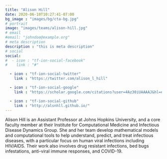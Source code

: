 ```yaml
---
title: "Alison Hill"
date: 2020-06-10T10:27:41-07:00
bg_image : "images/bg/cta-bg.jpg"
# portrait
image: "images/teams/alison-hill.jpg"
# email
#email: "johndoe@example.org"
# meta description
description : "this is meta description"
# social
social:
#  - icon : "tf-ion-social-facebook"
#    link : "#"

  - icon : "tf-ion-social-twitter"
    link : "https://twitter.com/alison_l_hill"

  - icon : "tf-ion-social-google"
    link : "https://scholar.google.com/citations?user=4Az30iUAAAAJ&hl=en"

  - icon : "tf-ion-social-github"
    link : "http://alsnhll.github.io/"
---
```


Alison Hill is an Assistant Professor at Johns Hopkins University, and a core faculty member at their Institute for Computational Medicine and Infectious Disease Dynamics Group. She and her team develop mathematical models and computational tools to help understand, predict, and treat infectious diseases, with a particular focus on human viral infections including HIV/AIDS. Their work also involves drug resistant infections, bed bugs infestations, anti-viral immune responses, and COVID-19.

